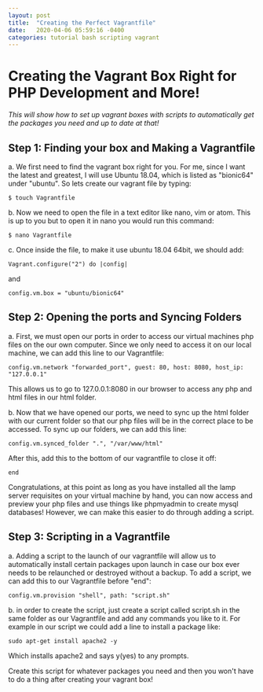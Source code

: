 ```yaml
---
layout: post
title:  "Creating the Perfect Vagrantfile"
date:   2020-04-06 05:59:16 -0400
categories: tutorial bash scripting vagrant
---
```

# Creating the Vagrant Box Right for PHP Development and More!

*This will show how to set up vagrant boxes with scripts to automatically get the packages you need and up to date at that!*

## Step 1: Finding your box and Making a Vagrantfile

 a. We first need to find the vagrant box right for you. For me, since I want the latest and greatest, I will use Ubuntu 18.04, which is listed as "bionic64" under "ubuntu". So lets create our vagrant file by typing:

``
$ touch Vagrantfile
``

b. Now we need to open the file in a text editor like nano, vim or atom. This is up to you but to open it in nano you would run this command:

``
$ nano Vagrantfile
``

c. Once inside the file, to make it use ubuntu 18.04 64bit, we should add:

``
Vagrant.configure("2") do |config|
``

and

``
config.vm.box = "ubuntu/bionic64"
``

## Step 2: Opening the ports and Syncing Folders

a. First, we must open our ports in order to access our virtual machines php files on the our own computer. Since we only need to access it on our local machine, we can add this line to our Vagrantfile:

``
config.vm.network "forwarded_port", guest: 80, host: 8080, host_ip: "127.0.0.1"
``

This allows us to go to 127.0.0.1:8080 in our browser to access any php and html files in our html folder.

b. Now that we have opened our ports, we need to sync up the html folder with our current folder so that our php files will be in the correct place to be accessed. To sync up our folders, we can add this line:

``
config.vm.synced_folder ".", "/var/www/html"
``

After this, add this to the bottom of our vagrantfile to close it off:

``
end
``

Congratulations, at this point as long as you have installed all the lamp server requisites on your virtual machine by hand, you can now access and preview your php files and use things like phpmyadmin to create mysql databases! However, we can make this easier to do through adding a script.

## Step 3: Scripting in a Vagrantfile

a. Adding a script to the launch of our vagrantfile will allow us to automatically install certain packages upon launch in case our box ever needs to be relaunched or destroyed without a backup. To add a script, we can add this to our Vagrantfile before "end":

``
config.vm.provision "shell", path: "script.sh"
``

b. in order to create the script, just create a script called script.sh in the same folder as our Vagrantfile and add any commands you like to it. For example in our script we could add a line to install a package like:

``
sudo apt-get install apache2 -y
``

Which installs apache2 and says y(yes) to any prompts.

Create this script for whatever packages you need and then you won't have to do a thing after creating your vagrant box!
